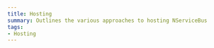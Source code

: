 ```yaml
---
title: Hosting
summary: Outlines the various approaches to hosting NServiceBus
tags:
- Hosting
---
```


